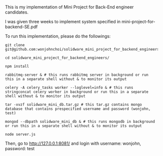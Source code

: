 This is my implementation of Mini Project for Back-End engineer candidates.

I was given three weeks to implement system specified in mini-project-for-backend-SE.pdf

To run this implementation, please do the followings:

    git clone git@github.com:wonjohnchoi/solidware_mini_project_for_backend_engineers.git

    cd solidware_mini_project_for_backend_engineers/

    npm install

    rabbitmq-server & # this runs rabbitmq server in background or run this in a separate shell without & to monitor its output

    celery -A celery_tasks worker --loglevel=info & # this runs stringconcat celery worker in background or run this in a separate shell without & to monitor its output

    tar -xvzf solidware_mini_db.tar.gz # this tar.gz contains mongo database that contains prespecified username and password (wonjohn, test)

    mongod --dbpath solidware_mini_db & # this runs mongodb in background or run this in a separate shell without & to monitor its output

    node server.js

Then, go to http://127.0.0.1:8081/ and login with username: wonjohn, password: test
